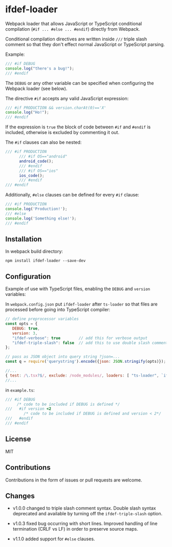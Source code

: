 # ifdef-loader

Webpack loader that allows JavaScript or TypeScript conditional compilation (`#if ... #else ... #endif`)
directly from Webpack.

Conditional compilation directives are written inside `///` triple slash comment so
that they don't effect normal JavaScript or TypeScript parsing.

Example:
```js
/// #if DEBUG
console.log("there's a bug!");
/// #endif
```
The `DEBUG` or any other variable can be specified when configuring the Webpack loader (see below).

The directive `#if` accepts any valid JavaScript expression:
```js
/// #if PRODUCTION && version.charAt(0)=='X'
console.log("Ho!");
/// #endif
```

If the expression is `true` the block of code between `#if` and `#endif` is included,
otherwise is excluded by commenting it out.

The `#if` clauses can also be nested:
```js
/// #if PRODUCTION
      /// #if OS=="android"
      android_code();
      /// #endif
      /// #if OS=="ios"
      ios_code();
      /// #endif
/// #endif
```

Additionally, `#else` clauses can be defined for every `#if` clause:
```js
/// #if PRODUCTION
console.log('Production!');
/// #else
console.log('Something else!');
/// #endif
```

## Installation

In webpack build directory:
```
npm install ifdef-loader --save-dev
```

## Configuration

Example of use with TypeScript files, enabling the `DEBUG` and `version` variables:

In `webpack.config.json` put `ifdef-loader` after `ts-loader` so that files are processed
before going into TypeScript compiler: 
```js
// define preprocessor variables
const opts = {
   DEBUG: true,
   version: 3,
   "ifdef-verbose": true        // add this for verbose output
   "ifdef-triple-slash": false  // add this to use double slash comment instead of default triple slash
};

// pass as JSON object into query string ?json=...
const q = require('querystring').encode({json: JSON.stringify(opts)});

//...
{ test: /\.tsx?$/, exclude: /node_modules/, loaders: [ "ts-loader", `ifdef-loader?${q}` ] }
//...
```
in `example.ts`:
```ts
/// #if DEBUG
     /* code to be included if DEBUG is defined */
///   #if version <2
        /* code to be included if DEBUG is defined and version < 2*/
///   #endif
/// #endif
```

## License

MIT

## Contributions

Contributions in the form of issues or pull requests are welcome.

## Changes

- v1.0.0 changed to triple slash comment syntax. Double slash syntax
deprecated and available by turning off the `ifdef-triple-slash` option.

- v1.0.3 fixed bug occurring with short lines. Improved handling of line
termination (CRLF vs LF) in order to preserve source maps.

- v1.1.0 added support for `#else` clauses.
